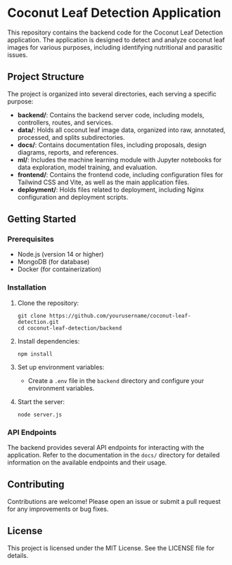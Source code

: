 # Coconut Leaf Detection Application

This repository contains the backend code for the Coconut Leaf Detection application. The application is designed to detect and analyze coconut leaf images for various purposes, including identifying nutritional and parasitic issues.

## Project Structure

The project is organized into several directories, each serving a specific purpose:

- **backend/**: Contains the backend server code, including models, controllers, routes, and services.
- **data/**: Holds all coconut leaf image data, organized into raw, annotated, processed, and splits subdirectories.
- **docs/**: Contains documentation files, including proposals, design diagrams, reports, and references.
- **ml/**: Includes the machine learning module with Jupyter notebooks for data exploration, model training, and evaluation.
- **frontend/**: Contains the frontend code, including configuration files for Tailwind CSS and Vite, as well as the main application files.
- **deployment/**: Holds files related to deployment, including Nginx configuration and deployment scripts.

## Getting Started

### Prerequisites

- Node.js (version 14 or higher)
- MongoDB (for database)
- Docker (for containerization)

### Installation

1. Clone the repository:
   ```
   git clone https://github.com/yourusername/coconut-leaf-detection.git
   cd coconut-leaf-detection/backend
   ```

2. Install dependencies:
   ```
   npm install
   ```

3. Set up environment variables:
   - Create a `.env` file in the `backend` directory and configure your environment variables.

4. Start the server:
   ```
   node server.js
   ```

### API Endpoints

The backend provides several API endpoints for interacting with the application. Refer to the documentation in the `docs/` directory for detailed information on the available endpoints and their usage.

## Contributing

Contributions are welcome! Please open an issue or submit a pull request for any improvements or bug fixes.

## License

This project is licensed under the MIT License. See the LICENSE file for details.